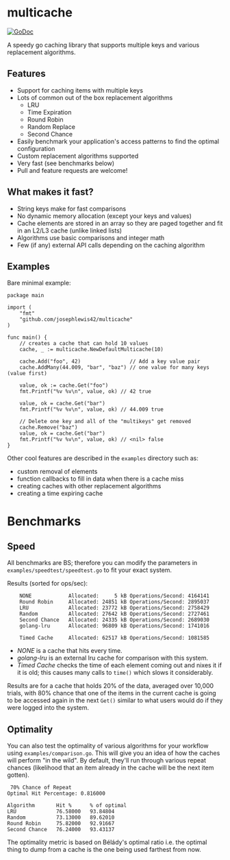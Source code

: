 multicache
===========

[![GoDoc](http://godoc.org/github.com/josephlewis42/multicache?status.svg)](http://godoc.org/github.com/josephlewis42/multicache)

A speedy go caching library that supports multiple keys and various replacement algorithms.

Features
--------

* Support for caching items with multiple keys
* Lots of common out of the box replacement algorithms
	* LRU
	* Time Expiration
	* Round Robin
	* Random Replace
	* Second Chance
* Easily benchmark your application's access patterns to find the optimal configuration
* Custom replacement algorithms supported
* Very fast (see benchmarks below)
* Pull and feature requests are welcome!

What makes it fast?
-------------------

* String keys make for fast comparisons
* No dynamic memory allocation (except your keys and values)
* Cache elements are stored in an array so they are paged together and fit in an L2/L3 cache (unlike linked lists)
* Algorithms use basic comparisons and integer math
* Few (if any) external API calls depending on the caching algorithm

Examples
--------

Bare minimal example:

	package main

	import (
		"fmt"
		"github.com/josephlewis42/multicache"
	)

	func main() {
		// creates a cache that can hold 10 values
		cache, _ := multicache.NewDefaultMulticache(10)

		cache.Add("foo", 42)                // Add a key value pair
		cache.AddMany(44.009, "bar", "baz") // one value for many keys (value first)

		value, ok := cache.Get("foo")
		fmt.Printf("%v %v\n", value, ok) // 42 true

		value, ok = cache.Get("bar")
		fmt.Printf("%v %v\n", value, ok) // 44.009 true

		// Delete one key and all of the "multikeys" get removed
		cache.Remove("baz")
		value, ok = cache.Get("bar")
		fmt.Printf("%v %v\n", value, ok) // <nil> false
	}

Other cool features are described in the `examples` directory such as:

* custom removal of elements
* function callbacks to fill in data when there is a cache miss
* creating caches with other replacement algorithms
* creating a time expiring cache

Benchmarks
==========

Speed
-----

All benchmarks are BS; therefore you can modify the parameters in `examples/speedtest/speedtest.go` to fit your exact system.

Results (sorted for ops/sec):

		NONE            Allocated:     5 kB Operations/Second: 4164141
		Round Robin     Allocated: 24851 kB Operations/Second: 2895037
		LRU             Allocated: 23772 kB Operations/Second: 2758429
		Random          Allocated: 27642 kB Operations/Second: 2727461
		Second Chance   Allocated: 24335 kB Operations/Second: 2689030
		golang-lru      Allocated: 96809 kB Operations/Second: 1741016

		Timed Cache     Allocated: 62517 kB Operations/Second: 1081585

* *NONE* is a cache that hits every time.
* *golang-lru* is an external lru cache for comparison with this system.
* *Timed Cache* checks the time of each element coming out and nixes it if it is old; this causes many calls to `time()` which slows it considerably.


Results are for a cache that holds 20% of the data, averaged over 10,000
trials, with 80% chance that one of the items in the current cache is going to
be accessed again in the next `Get()` similar to what users would do if they were logged into the system.


Optimality
----------

You can also test the optimality of various algorithms for your workflow using
`examples/comparison.go`. This will give you an idea of how the caches will
perform "in the wild". By default, they'll run through various repeat chances
(likelihood that an item already in the cache will be the next item gotten).

	 70% Chance of Repeat
	Optimal Hit Percentage: 0.816000

	Algorithm       Hit %      % of optimal
	LRU             76.58000   93.84804
	Random          73.13000   89.62010
	Round Robin     75.82000   92.91667
	Second Chance   76.24000   93.43137

The optimality metric is based on Bélády's optimal ratio i.e. the optimal thing to dump from a cache is the one being used farthest from now.
